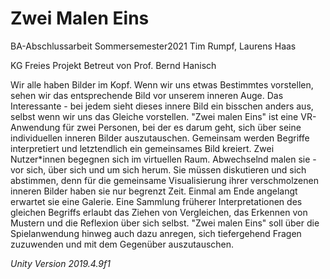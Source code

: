 # Zwei Malen Eins

BA-Abschlussarbeit
Sommersemester2021
Tim Rumpf, Laurens Haas

KG Freies Projekt
Betreut von Prof. Bernd Hanisch


Wir alle haben Bilder im Kopf. Wenn wir uns etwas Bestimmtes vorstellen, sehen wir das entsprechende Bild vor unserem inneren Auge.
Das Interessante - bei jedem sieht dieses innere Bild ein bisschen anders aus, selbst wenn wir uns das Gleiche vorstellen.
"Zwei malen Eins" ist eine VR-Anwendung für zwei Personen, bei der es darum geht, sich über seine individuellen inneren Bilder auszutauschen.
Gemeinsam werden Begriffe interpretiert und letztendlich ein gemeinsames Bild kreiert.
Zwei Nutzer*innen begegnen sich im virtuellen Raum. Abwechselnd malen sie - vor sich, über sich und um sich herum. Sie müssen diskutieren und sich abstimmen, denn für die gemeinsame Visualisierung ihrer verschmolzenen inneren Bilder haben sie nur begrenzt Zeit. Einmal am Ende angelangt erwartet sie eine Galerie. Eine Sammlung früherer Interpretationen des gleichen Begriffs erlaubt das Ziehen von Vergleichen, das Erkennen von Mustern und die Reflexion über sich selbst. "Zwei malen Eins" soll über die Spielanwendung hinweg auch dazu anregen, sich tiefergehend Fragen zuzuwenden und mit dem Gegenüber auszutauschen.


*Unity Version 2019.4.9f1*
